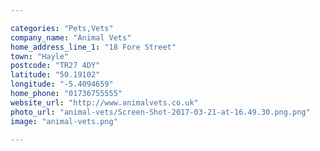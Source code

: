 ```yaml
---

categories: "Pets,Vets"
company_name: "Animal Vets"
home_address_line_1: "18 Fore Street"
town: "Hayle"
postcode: "TR27 4DY"
latitude: "50.19102"
longitude: "-5.4094659"
home_phone: "01736755555"
website_url: "http://www.animalvets.co.uk"
photo_url: "animal-vets/Screen-Shot-2017-03-21-at-16.49.30.png.png"
image: "animal-vets.png"

---
```

